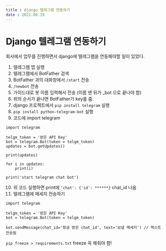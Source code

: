 ```yaml
---
title : django 텔레그램 연동하기  
date : 2021.08.19  
---
```


# Django 텔레그램 연동하기

회사에서 업무를 진행하면서 django에 텔레그램을 연동해야할 일이 있었다.  

1. 텔레그램 앱 실행
2. 텔레그램에서 BotFather 검색
3. BotFather 과의 대화창에서 `/start` 전송
4. `/newbot` 전송
5. 가이드대로 봇 이름 입력해서 전송 (이름 맨 뒤가 _bot 으로 끝나야 함)
6. 위의 순서가 끝나면 BotFather가 key를 줌. 
7. django 프로젝트에서 `pip install telegram` 실행
8. `pip install python-telegram-bot` 실행
9. 코드에 import telegram
```
import telegram

telgm_token = '받은 API Key'
bot = telegram.Bot(token = telgm_token)
updates = bot.getUpdates()

print(updates)

for i in updates:
    print(i)

print('start telegram chat bot')
```
10. 위 코드 실행하면 print에 `'chat': {'id': ******}` chat_id 나옴
11. 텔레그램에 메세지 전송하기
```
import telegram

telgm_token = '받은 API Key'
bot = telegram.Bot(token = telgm_token)

bot.sendMessage(chat_id='방금 받은 chat_id', text='보낼 메세지') // 텍스트 전송됨
```

`pip freeze > requirements.txt` freeze 꼭 해줘야 함!



